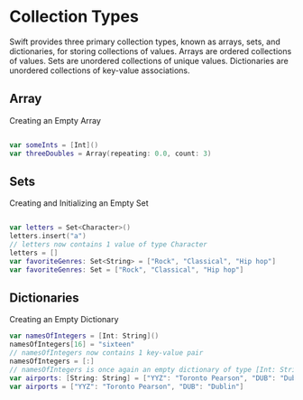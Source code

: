 # Collection Types

Swift provides three primary collection types, known as arrays, sets, and dictionaries, for storing collections of values. Arrays are ordered collections of values. Sets are unordered collections of unique values. Dictionaries are unordered collections of key-value associations.

## Array

Creating an Empty Array 

```swift

var someInts = [Int]()
var threeDoubles = Array(repeating: 0.0, count: 3)

```

## Sets

Creating and Initializing an Empty Set

```swift

var letters = Set<Character>()
letters.insert("a")
// letters now contains 1 value of type Character
letters = []
var favoriteGenres: Set<String> = ["Rock", "Classical", "Hip hop"]
var favoriteGenres: Set = ["Rock", "Classical", "Hip hop"]

```

## Dictionaries

Creating an Empty Dictionary

```swift
var namesOfIntegers = [Int: String]()
namesOfIntegers[16] = "sixteen"
// namesOfIntegers now contains 1 key-value pair
namesOfIntegers = [:]
// namesOfIntegers is once again an empty dictionary of type [Int: String]
var airports: [String: String] = ["YYZ": "Toronto Pearson", "DUB": "Dublin"]
var airports = ["YYZ": "Toronto Pearson", "DUB": "Dublin"]

```